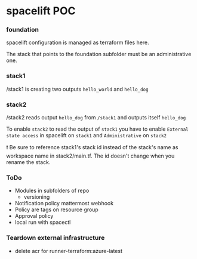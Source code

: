 # spacelift POC

### foundation

spacelift configuration is managed as terraform files here.

The stack that points to the foundation subfolder must be an administrative one.

### stack1 

/stack1 is creating two outputs `hello_world` and `hello_dog`

### stack2

/stack2 reads output `hello_dog` from `/stack1` and outputs itself `hello_dog`

To enable `stack2` to read the output of `stack1` you have to enable
`External state access` in spacelift on `stack1` and `Administrative` on `stack2`

:exclamation: Be sure to reference stack1's stack id instead of the stack's
name as workspace name in stack2/main.tf. The id doesn't change when you rename
the stack.

### ToDo

- Modules in subfolders of repo
  - versioning
- Notification policy mattermost webhook
- Policy are tags on resource group
- Approval policy
- local run with spacectl

### Teardown external infrastructure

- delete acr for runner-terraform:azure-latest
